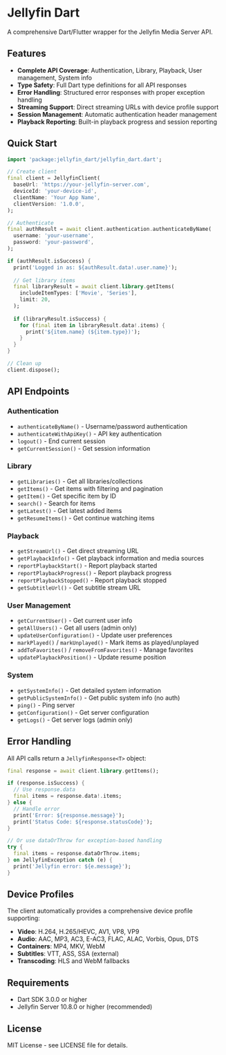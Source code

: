 # Jellyfin Dart

A comprehensive Dart/Flutter wrapper for the Jellyfin Media Server API.

## Features

- **Complete API Coverage**: Authentication, Library, Playback, User management, System info
- **Type Safety**: Full Dart type definitions for all API responses
- **Error Handling**: Structured error responses with proper exception handling
- **Streaming Support**: Direct streaming URLs with device profile support
- **Session Management**: Automatic authentication header management
- **Playback Reporting**: Built-in playback progress and session reporting

## Quick Start

```dart
import 'package:jellyfin_dart/jellyfin_dart.dart';

// Create client
final client = JellyfinClient(
  baseUrl: 'https://your-jellyfin-server.com',
  deviceId: 'your-device-id',
  clientName: 'Your App Name',
  clientVersion: '1.0.0',
);

// Authenticate
final authResult = await client.authentication.authenticateByName(
  username: 'your-username',
  password: 'your-password',
);

if (authResult.isSuccess) {
  print('Logged in as: ${authResult.data!.user.name}');
  
  // Get library items
  final libraryResult = await client.library.getItems(
    includeItemTypes: ['Movie', 'Series'],
    limit: 20,
  );
  
  if (libraryResult.isSuccess) {
    for (final item in libraryResult.data!.items) {
      print('${item.name} (${item.type})');
    }
  }
}

// Clean up
client.dispose();
```

## API Endpoints

### Authentication
- `authenticateByName()` - Username/password authentication
- `authenticateWithApiKey()` - API key authentication
- `logout()` - End current session
- `getCurrentSession()` - Get session information

### Library
- `getLibraries()` - Get all libraries/collections
- `getItems()` - Get items with filtering and pagination
- `getItem()` - Get specific item by ID
- `search()` - Search for items
- `getLatest()` - Get latest added items
- `getResumeItems()` - Get continue watching items

### Playback
- `getStreamUrl()` - Get direct streaming URL
- `getPlaybackInfo()` - Get playback information and media sources
- `reportPlaybackStart()` - Report playback started
- `reportPlaybackProgress()` - Report playback progress
- `reportPlaybackStopped()` - Report playback stopped
- `getSubtitleUrl()` - Get subtitle stream URL

### User Management
- `getCurrentUser()` - Get current user info
- `getAllUsers()` - Get all users (admin only)
- `updateUserConfiguration()` - Update user preferences
- `markPlayed()` / `markUnplayed()` - Mark items as played/unplayed
- `addToFavorites()` / `removeFromFavorites()` - Manage favorites
- `updatePlaybackPosition()` - Update resume position

### System
- `getSystemInfo()` - Get detailed system information
- `getPublicSystemInfo()` - Get public system info (no auth)
- `ping()` - Ping server
- `getConfiguration()` - Get server configuration
- `getLogs()` - Get server logs (admin only)

## Error Handling

All API calls return a `JellyfinResponse<T>` object:

```dart
final response = await client.library.getItems();

if (response.isSuccess) {
  // Use response.data
  final items = response.data!.items;
} else {
  // Handle error
  print('Error: ${response.message}');
  print('Status Code: ${response.statusCode}');
}

// Or use dataOrThrow for exception-based handling
try {
  final items = response.dataOrThrow.items;
} on JellyfinException catch (e) {
  print('Jellyfin error: ${e.message}');
}
```

## Device Profiles

The client automatically provides a comprehensive device profile supporting:
- **Video**: H.264, H.265/HEVC, AV1, VP8, VP9
- **Audio**: AAC, MP3, AC3, E-AC3, FLAC, ALAC, Vorbis, Opus, DTS
- **Containers**: MP4, MKV, WebM
- **Subtitles**: VTT, ASS, SSA (external)
- **Transcoding**: HLS and WebM fallbacks

## Requirements

- Dart SDK 3.0.0 or higher
- Jellyfin Server 10.8.0 or higher (recommended)

## License

MIT License - see LICENSE file for details.